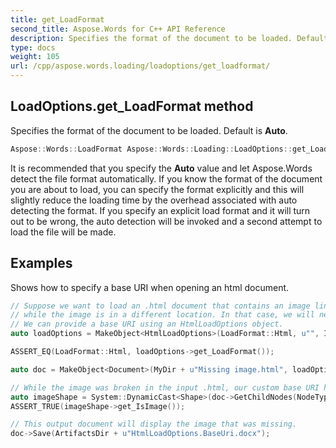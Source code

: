 ```yaml
---
title: get_LoadFormat
second_title: Aspose.Words for C++ API Reference
description: Specifies the format of the document to be loaded. Default is Auto. 
type: docs
weight: 105
url: /cpp/aspose.words.loading/loadoptions/get_loadformat/
---
```

## LoadOptions.get_LoadFormat method


Specifies the format of the document to be loaded. Default is **Auto**.

```cpp
Aspose::Words::LoadFormat Aspose::Words::Loading::LoadOptions::get_LoadFormat() const
```


It is recommended that you specify the **Auto** value and let Aspose.Words detect the file format automatically. If you know the format of the document you are about to load, you can specify the format explicitly and this will slightly reduce the loading time by the overhead associated with auto detecting the format. If you specify an explicit load format and it will turn out to be wrong, the auto detection will be invoked and a second attempt to load the file will be made.

## Examples




Shows how to specify a base URI when opening an html document. 
```cpp
// Suppose we want to load an .html document that contains an image linked by a relative URI
// while the image is in a different location. In that case, we will need to resolve the relative URI into an absolute one.
// We can provide a base URI using an HtmlLoadOptions object.
auto loadOptions = MakeObject<HtmlLoadOptions>(LoadFormat::Html, u"", ImageDir);

ASSERT_EQ(LoadFormat::Html, loadOptions->get_LoadFormat());

auto doc = MakeObject<Document>(MyDir + u"Missing image.html", loadOptions);

// While the image was broken in the input .html, our custom base URI helped us repair the link.
auto imageShape = System::DynamicCast<Shape>(doc->GetChildNodes(NodeType::Shape, true)->idx_get(0));
ASSERT_TRUE(imageShape->get_IsImage());

// This output document will display the image that was missing.
doc->Save(ArtifactsDir + u"HtmlLoadOptions.BaseUri.docx");
```

